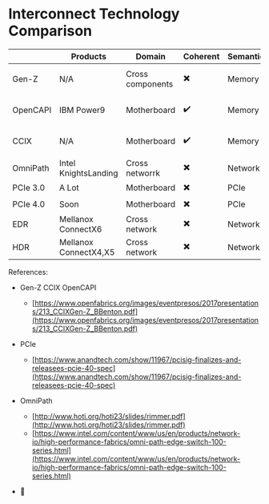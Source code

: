 # Interconnect Technology Comparison

||Products|Domain|Coherent|Semantic|Bandwidth|Latency|
|-|-|-|-|-|-|-|
|Gen-Z|N/A|Cross components|:heavy_multiplication_x:|Memory|32GBps ~ 400+GBps <br> `Unidirectional`|<100us|
|OpenCAPI|IBM Power9|Motherboard|:heavy_check_mark:|Memory|25GBps/lane x4~x32 <br> `Unidirectional`|?|
|CCIX|N/A|Motherboard|:heavy_check_mark:|Memory|16/20/25 GBps/lane <br> `Unidirectional`|?|
|OmniPath|Intel KnightsLanding|Cross networrk|:heavy_multiplication_x:|Network|25 GBps/port <br> `Bidirectional`|?|
|PCIe 3.0|A Lot|Motherboard|:heavy_multiplication_x:|PCIe|~1GBps/lane|?|
|PCIe 4.0|Soon|Motherboard|:heavy_multiplication_x:|PCIe|~2GBps/lane|?|
|EDR|Mellanox ConnectX6|Cross network|:heavy_multiplication_x:|Network|100Gbps|0.5us|
|HDR|Mellanox ConnectX4,X5|Cross network|:heavy_multiplication_x:|Network|200Gbps|<0.5us|


References:

- Gen-Z CCIX OpenCAPI
    - [https://www.openfabrics.org/images/eventpresos/2017presentations/213_CCIXGen-Z_BBenton.pdf](https://www.openfabrics.org/images/eventpresos/2017presentations/213_CCIXGen-Z_BBenton.pdf)

- PCIe
    - [https://www.anandtech.com/show/11967/pcisig-finalizes-and-releasees-pcie-40-spec](https://www.anandtech.com/show/11967/pcisig-finalizes-and-releasees-pcie-40-spec)

- OmniPath
    - [http://www.hoti.org/hoti23/slides/rimmer.pdf](http://www.hoti.org/hoti23/slides/rimmer.pdf)
    - [https://www.intel.com/content/www/us/en/products/network-io/high-performance-fabrics/omni-path-edge-switch-100-series.html](https://www.intel.com/content/www/us/en/products/network-io/high-performance-fabrics/omni-path-edge-switch-100-series.html)

- :whale:
